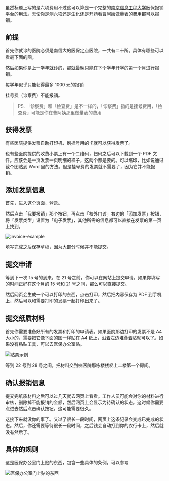 虽然标题上写的是六项费用不过这可以算是一个完整的[南京信息工程大学](https://0w.al/nuist)医保报销平台的用法。无论你是测六项还是生化还是开药看[曹阿姨](https://mtf.wiki/zh-cn/docs/psyco/yangtze/cao-qiuyun/)做量表的费用都可以报销。

## 前提

首先你就诊的医院必须是南信大的医保定点医院，一共有二十所。具体有哪些可以看最下面的图。

然后如果你是上一学年就诊的，那就最晚只能在下个学年开学的第一个月进行报销。

每学年似乎只能获得最多 1000 元的报销

挂号费（诊察费）不能报销。

> PS. 「诊察费」和「检查费」是不一样的，「诊察费」指的是挂号费用，「检查费」可能是你在曹阿姨那里做量表的费用

## 获得发票

有些医院提供发票自助打印机，刷挂号用的卡就可以获得发票了。

也有些医院提供的收费小票上有一个二维码，扫码之后可以下载到一个 PDF 文件。应该会是一页发票一页明细的样子，这两个都是要的。可以缩印，比如说通过截个图贴到 Word 里的方法。但是挂号费的发票就不需要了，因为它并不能报销。

## 添加发票信息

首先，进入[这个页面](http://eb.nuist.edu.cn/medicare)，登录。

然后点击「我要报销」那个按钮，再点击「校外门诊」右边的「添加发票」按钮，将「发票类型」设置为「电子发票」，其他所需的信息都可以直接在发票的第一页上找到。

![invoice-example](https://cdn.lwqwq.com/pic/invoice-example.webp)

填写完成之后保存草稿，因为大部分时候并不能提交。

## 提交申请

等到下一次 15 号的到来，在 21 号之前，你可以在网站上提交申请。如果你填写的时间正好在这个月的 15 号和 21 号之间，那么可以直接提交。

然后网页会生成一个可以打印的东西，点击打印，然后把内容保存为 PDF 到手机上，然后可以和需要打印的发票一起打印出来了。

## 提交纸质材料

首先你需要准备好所有的发票和打印的申请表。如果医院那边打印的发票不是 A4 大小的，需要把它像下面的图一样贴在 A4 纸上，沿着左边堆叠着贴就可以了。如果没有粘贴工具，可以去医保办公室贴。

![贴票示例](https://cdn.lwqwq.com/pic/sticky-invoice.webp)

等到 22 号到 28 号之间，把材料交到校医院那栋楼楼梯上二楼第一个房间。

## 确认报销信息

提交完纸质材料之后可以过几天就去网页上看看。工作人员可能会对你的材料进行审核，删除掉不能报销的金额，然后网页上会显示为待确认的状态。这时候你需要点进去然后点击确认按钮。这可能需要很久。

这接下来就没你的事了。又过了很长一段时间，网页上这条记录会变成已完成的状态。然后，你还需要等待很长一段时间，之后钱会自动打到你的农行卡上，然后就没有然后了。

## 具体的规则

这是医保办公室门上贴的东西，包含一些具体的条例，可以参考

![医保办公室门上贴的东西](https://cdn.lwqwq.com/pic/IMG20211105125915.webp)
